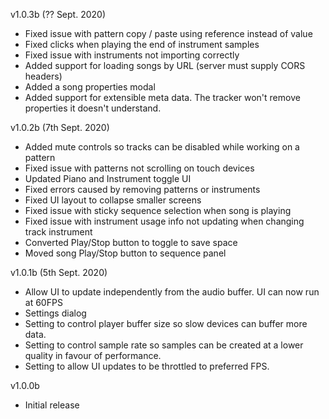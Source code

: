 v1.0.3b (?? Sept. 2020)

* Fixed issue with pattern copy / paste using reference instead of value
* Fixed clicks when playing the end of instrument samples
* Fixed issue with instruments not importing correctly
* Added support for loading songs by URL (server must supply CORS headers)
* Added a song properties modal
* Added support for extensible meta data. The tracker won't remove properties it doesn't understand.

v1.0.2b (7th Sept. 2020)

* Added mute controls so tracks can be disabled while working on a pattern
* Fixed issue with patterns not scrolling on touch devices
* Updated Piano and Instrument toggle UI
* Fixed errors caused by removing patterns or instruments
* Fixed UI layout to collapse smaller screens
* Fixed issue with sticky sequence selection when song is playing
* Fixed issue with instrument usage info not updating when changing track instrument
* Converted Play/Stop button to toggle to save space
* Moved song Play/Stop button to sequence panel

v1.0.1b (5th Sept. 2020)

* Allow UI to update independently from the audio buffer. UI can now run at 60FPS
* Settings dialog
* Setting to control player buffer size so slow devices can buffer more data.
* Setting to control sample rate so samples can be created at a lower quality in favour of performance.
* Setting to allow UI updates to be throttled to preferred FPS.

v1.0.0b

* Initial release
